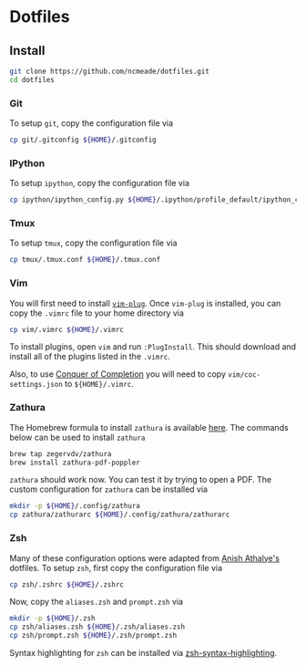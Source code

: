# Dotfiles

## Install
```bash
git clone https://github.com/ncmeade/dotfiles.git
cd dotfiles
```

### Git
To setup `git`, copy the configuration file via
```bash
cp git/.gitconfig ${HOME}/.gitconfig
```

### IPython
To setup `ipython`, copy the configuration file via
```bash
cp ipython/ipython_config.py ${HOME}/.ipython/profile_default/ipython_config.py
```

### Tmux
To setup `tmux`, copy the configuration file via
```bash
cp tmux/.tmux.conf ${HOME}/.tmux.conf
```

### Vim
You will first need to install [`vim-plug`](https://github.com/junegunn/vim-plug).
Once `vim-plug` is installed, you can copy the `.vimrc` file to your home directory via
```bash
cp vim/.vimrc ${HOME}/.vimrc
```
To install plugins, open `vim` and run `:PlugInstall`.
This should download and install all of the plugins listed in the `.vimrc`.

Also, to use [Conquer of Completion](https://github.com/neoclide/coc.nvim) you will need to copy `vim/coc-settings.json` to `${HOME}/.vimrc`.

### Zathura
The Homebrew formula to install `zathura` is available [here](https://github.com/zegervdv/homebrew-zathura).
The commands below can be used to install `zathura`
```bash
brew tap zegervdv/zathura
brew install zathura-pdf-poppler
```
`zathura` should work now.
You can test it by trying to open a PDF. 
The custom configuration for `zathura` can be installed via
```bash
mkdir -p ${HOME}/.config/zathura
cp zathura/zathurarc ${HOME}/.config/zathura/zathurarc
```

### Zsh
Many of these configuration options were adapted from [Anish Athalye's](https://github.com/anishathalye/dotfiles) dotfiles.
To setup `zsh`, first copy the configuration file via
```bash
cp zsh/.zshrc ${HOME}/.zshrc
```
Now, copy the `aliases.zsh` and `prompt.zsh` via
```bash
mkdir -p ${HOME}/.zsh
cp zsh/aliases.zsh ${HOME}/.zsh/aliases.zsh
cp zsh/prompt.zsh ${HOME}/.zsh/prompt.zsh
```
Syntax highlighting for `zsh` can be installed via [zsh-syntax-highlighting](https://github.com/zsh-users/zsh-syntax-highlighting).
